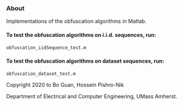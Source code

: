 ### About

Implementations of the obfuscation algorithms in Matlab.

#### To test the obfuscation algorithms on i.i.d. sequences, run:

```bash
obfuscation_iidSequence_test.m
```

#### To test the obfuscation algorithms on dataset sequences, run:

```bash
obfuscation_dataset_test.m
```

Copyright 2020 to Bo Guan, Hossein Pishro-Nik

Department of Electrical and Computer Engineering, UMass Amherst.
